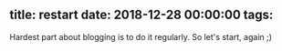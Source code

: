 title: restart
date: 2018-12-28 00:00:00
tags:
---


Hardest part about blogging is to do it regularly. So let's start, again ;)